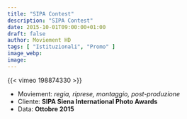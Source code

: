 ```yaml
---
title: "SIPA Contest"
description: "SIPA Contest"
date: 2015-10-01T09:00:00+01:00
draft: false
author: Moviement HD
tags: [ "Istituzionali", "Promo" ]
image_webp:
image:
---
```


{{< vimeo 198874330 >}}
<br>

- Moviement: *regia, riprese, montaggio, post-produzione*
- Cliente: **SIPA Siena International Photo Awards**
- Data: **Ottobre 2015**
